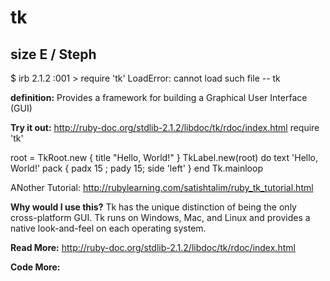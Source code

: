 # tk

## size E / Steph

$ irb
2.1.2 :001 > require 'tk'
LoadError: cannot load such file -- tk
 
**definition:**
Provides a framework for building a Graphical User Interface (GUI)

**Try it out:**
http://ruby-doc.org/stdlib-2.1.2/libdoc/tk/rdoc/index.html
require 'tk'

root = TkRoot.new { title "Hello, World!" }
TkLabel.new(root) do
   text 'Hello, World!'
   pack { padx 15 ; pady 15; side 'left' }
end
Tk.mainloop

ANother Tutorial:
http://rubylearning.com/satishtalim/ruby_tk_tutorial.html


**Why would I use this?**
Tk has the unique distinction of being the only cross-platform GUI. 
Tk runs on Windows, Mac, and Linux and provides a native look-and-feel on each operating system.


**Read More:**
http://ruby-doc.org/stdlib-2.1.2/libdoc/tk/rdoc/index.html

**Code More:**

